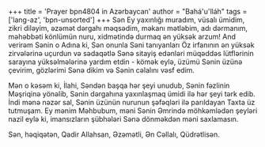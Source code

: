 +++
title = 'Prayer bpn4804 in Azərbaycan'
author = "Bahá'u'lláh"
tags = ['lang-az', 'bpn-unsorted']
+++
Sən Ey yaxınlığı muradım, vüsalı ümidim, zikri diləyim, əzəmət dərgahı məqsədim, məkanı mətləbim, adı dərmanım, məhəbbəti könlümün nuru, xidmətində durmaq ən yüksək arzum! And verirəm Sənin o Adına ki, Sən onunla Səni tanıyanları Öz irfanının ən yüksək zirvələrinə uçurdun və sədaqətlə Sənə sitayiş edənləri müqəddəs lütflərinin sarayına yüksəlmələrinə yardım etdin - kömək eylə, üzümü Sənin üzünə çevirim, gözlərimi Sənə dikim və Sənin cəlalını vəsf edim.

Mən o kəsəm ki, İlahi, Səndən başqa hər şeyi unudub, Sənin fəzlinin Məşriqinə yönəlib, Sənin dərgahına yaxınlaşmaq ümidi ilə hər şeyi tərk edib. İndi mənə nəzər sal, Sənin üzünün nurunun şəfəqləri ilə parıldayan Taxta üz tutmuşam. Ey mənim Məhbubum, məni Sənin Əmrində möhkəmlədən şeyləri nazil eylə ki, imansızların şübhələri Sənə dönməkdən məni saxlamasın.

Sən, həqiqətən, Qadir Allahsan, Əzəmətli, Ən Cəllalı, Qüdrətlisən.
